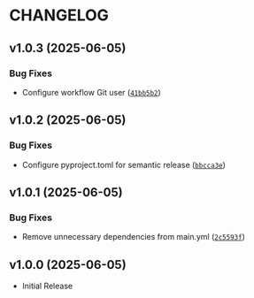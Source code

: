 # CHANGELOG

<!-- version list -->

## v1.0.3 (2025-06-05)

### Bug Fixes

- Configure workflow Git user
  ([`41bb5b2`](https://github.com/flattio/Flattool/commit/41bb5b299c8bd23195a71dd3f0fbffb6fdd6ca78))


## v1.0.2 (2025-06-05)

### Bug Fixes

- Configure pyproject.toml for semantic release
  ([`bbcca3e`](https://github.com/flattio/Flattool/commit/bbcca3ef2c59b9966e83fa92670f0c1c9d0bb1d6))


## v1.0.1 (2025-06-05)

### Bug Fixes

- Remove unnecessary dependencies from main.yml
  ([`2c5593f`](https://github.com/flattio/Flattool/commit/2c5593f94bec280bf6b95fc9a6de3dea2a0be098))


## v1.0.0 (2025-06-05)

- Initial Release
